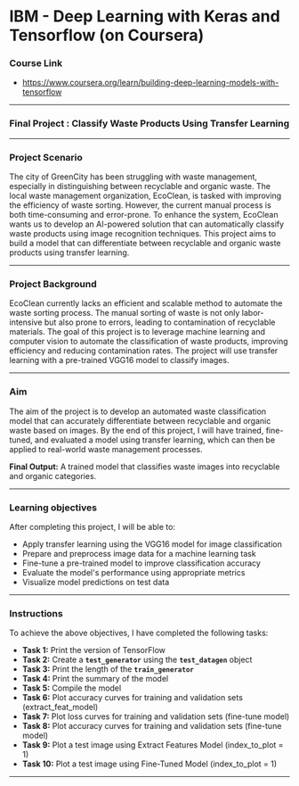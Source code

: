 # IBM - Deep Learning with Keras and Tensorflow (on Coursera)
### Course Link
- https://www.coursera.org/learn/building-deep-learning-models-with-tensorflow
---
### Final Project : Classify Waste Products Using Transfer Learning
---
### Project Scenario
The city of GreenCity has been struggling with waste management, especially in distinguishing between recyclable and organic waste. The local waste management organization, EcoClean, is tasked with improving the efficiency of waste sorting. However, the current manual process is both time-consuming and error-prone. To enhance the system, EcoClean wants us to develop an AI-powered solution that can automatically classify waste products using image recognition techniques. This project aims to build a model that can differentiate between recyclable and organic waste products using transfer learning.

---
### Project Background
EcoClean currently lacks an efficient and scalable method to automate the waste sorting process. The manual sorting of waste is not only labor-intensive but also prone to errors, leading to contamination of recyclable materials. The goal of this project is to leverage machine learning and computer vision to automate the classification of waste products, improving efficiency and reducing contamination rates. The project will use transfer learning with a pre-trained VGG16 model to classify images.

---
### Aim
The aim of the project is to develop an automated waste classification model that can accurately differentiate between recyclable and organic waste based on images. By the end of this project, I will have trained, fine-tuned, and evaluated a model using transfer learning, which can then be applied to real-world waste management processes.

**Final Output:** A trained model that classifies waste images into recyclable and organic categories.

---
### Learning objectives
After completing this project, I will be able to:
- Apply transfer learning using the VGG16 model for image classification
- Prepare and preprocess image data for a machine learning task
- Fine-tune a pre-trained model to improve classification accuracy
- Evaluate the model's performance using appropriate metrics
- Visualize model predictions on test data
---

### Instructions
To achieve the above objectives, I have completed the following tasks:
- **Task 1:** Print the version of TensorFlow
- **Task 2:** Create a **`test_generator`** using the **`test_datagen`** object
- **Task 3:** Print the length of the **`train_generator`**
- **Task 4:** Print the summary of the model
- **Task 5:** Compile the model
- **Task 6:** Plot accuracy curves for training and validation sets (extract_feat_model)
- **Task 7:** Plot loss curves for training and validation sets (fine-tune model)
- **Task 8:** Plot accuracy curves for training and validation sets (fine-tune model)
- **Task 9:** Plot a test image using Extract Features Model (index_to_plot = 1)
- **Task 10:** Plot a test image using Fine-Tuned Model (index_to_plot = 1)

---
